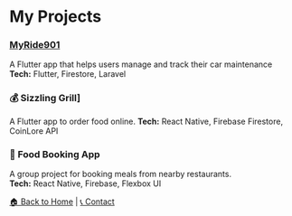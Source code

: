 # My Projects

### [MyRide901](https://apps.apple.com/ca/app/myride901-car-info-manager/id1562006468)
A Flutter app that helps users manage and track their car maintenance  
**Tech:** Flutter, Firestore, Laravel

### 💰 Sizzling Grill]
A Flutter app to order food online. 
**Tech:** React Native, Firebase Firestore, CoinLore API

### 🍔 Food Booking App
A group project for booking meals from nearby restaurants.  
**Tech:** React Native, Firebase, Flexbox UI

[🏠 Back to Home](./index.md) | [📞 Contact](./contact.md)

